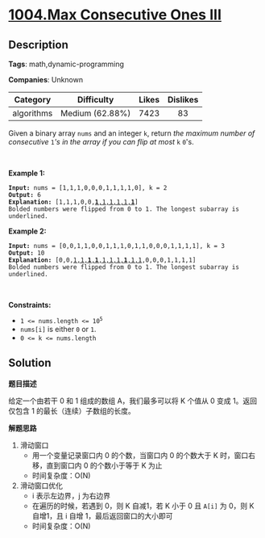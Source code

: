 # [1004.Max Consecutive Ones III](https://leetcode.com/problems/max-consecutive-ones-iii/description/)

## Description

**Tags**: math,dynamic-programming

**Companies**: Unknown

|  Category  |   Difficulty    | Likes | Dislikes |
| :--------: | :-------------: | :---: | :------: |
| algorithms | Medium (62.88%) | 7423  |    83    |

<p>Given a binary array <code>nums</code> and an integer <code>k</code>, return <em>the maximum number of consecutive </em><code>1</code><em>&#39;s in the array if you can flip at most</em> <code>k</code> <code>0</code>&#39;s.</p>
<p>&nbsp;</p>
<p><strong class="example">Example 1:</strong></p>
<pre><code><strong>Input:</strong> nums = [1,1,1,0,0,0,1,1,1,1,0], k = 2
<strong>Output:</strong> 6
<strong>Explanation:</strong> [1,1,1,0,0,<u><strong>1</strong>,1,1,1,1,<strong>1</strong></u>]
Bolded numbers were flipped from 0 to 1. The longest subarray is underlined.</code></pre>
<p><strong class="example">Example 2:</strong></p>
<pre><code><strong>Input:</strong> nums = [0,0,1,1,0,0,1,1,1,0,1,1,0,0,0,1,1,1,1], k = 3
<strong>Output:</strong> 10
<strong>Explanation:</strong> [0,0,<u>1,1,<strong>1</strong>,<strong>1</strong>,1,1,1,<strong>1</strong>,1,1</u>,0,0,0,1,1,1,1]
Bolded numbers were flipped from 0 to 1. The longest subarray is underlined.</code></pre>
<p>&nbsp;</p>
<p><strong>Constraints:</strong></p>
<ul>
  <li><code>1 &lt;= nums.length &lt;= 10<sup>5</sup></code></li>
  <li><code>nums[i]</code> is either <code>0</code> or <code>1</code>.</li>
  <li><code>0 &lt;= k &lt;= nums.length</code></li>
</ul>

## Solution

**题目描述**

给定一个由若干 0 和 1 组成的数组 A，我们最多可以将 K 个值从 0 变成 1。返回仅包含 1 的最长（连续）子数组的长度。

**解题思路**

1. 滑动窗口
   - 用一个变量记录窗口内 0 的个数，当窗口内 0 的个数大于 K 时，窗口右移，直到窗口内 0 的个数小于等于 K 为止
   - 时间复杂度：O(N)
2. 滑动窗口优化
   - i 表示左边界，j 为右边界
   - 在遍历的时候，若遇到 0，则 K 自减1，若 K 小于 0 且 `A[i]` 为 0，则 K 自增1，且 i 自增 1，最后返回窗口的大小即可
   - 时间复杂度：O(N)
